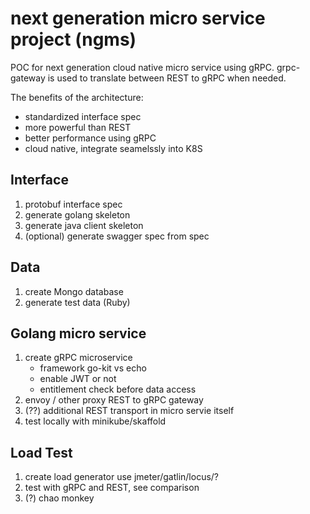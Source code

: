 # next generation micro service project (ngms)

POC for next generation cloud native micro service using gRPC. grpc-gateway is used to translate between REST to gRPC when needed.

The benefits of the architecture:

* standardized interface spec
* more powerful than REST
* better performance using gRPC
* cloud native, integrate seamelssly into K8S

## Interface
1. protobuf interface spec
2. generate golang skeleton
3. generate java client skeleton
4. (optional) generate swagger spec from spec

## Data
1. create Mongo database
2. generate test data (Ruby)

## Golang micro service
1. create gRPC microservice
	* framework go-kit vs echo
	* enable JWT or not
	* entitlement check before data access
2. envoy / other proxy REST to gRPC gateway
3. (??) additional REST transport in micro servie itself
4. test locally with minikube/skaffold

## Load Test
1. create load generator use jmeter/gatlin/locus/?
2. test with gRPC and REST, see comparison
3. (?) chao monkey
